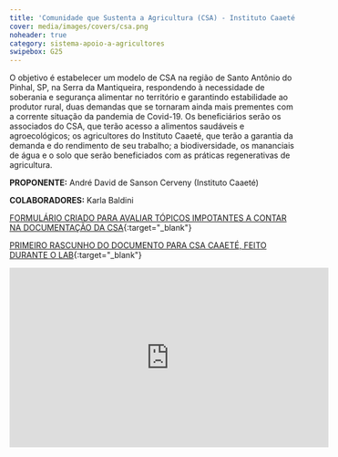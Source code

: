 ```yaml
---
title: 'Comunidade que Sustenta a Agricultura (CSA) - Instituto Caaeté' 
cover: media/images/covers/csa.png
noheader: true
category: sistema-apoio-a-agricultores
swipebox: G25
---
```

 
O objetivo é estabelecer um modelo de CSA  na região de Santo Antônio do Pinhal, SP, na Serra da Mantiqueira, respondendo à necessidade de soberania e segurança alimentar no território e garantindo estabilidade ao produtor rural, duas demandas que se tornaram ainda mais prementes com a corrente situação da pandemia de Covid-19.  Os beneficiários serão os associados do CSA, que terão acesso a alimentos saudáveis e agroecológicos; os agricultores do Instituto Caaeté, que terão a garantia da demanda e do rendimento de seu trabalho; a biodiversidade, os mananciais de água e o solo que serão beneficiados com as práticas regenerativas de agricultura. 
 
**PROPONENTE:**
André David de Sanson Cerveny (Instituto Caaeté)
  
**COLABORADORES:** 
Karla Baldini

[FORMULÁRIO CRIADO PARA AVALIAR TÓPICOS IMPOTANTES A CONTAR NA DOCUMENTAÇÃO DA CSA](https://docs.google.com/forms/d/e/1FAIpQLSfAx80jlbeS--jC71G4uZJJc76Zf-lAJ-4GSaGEtGyw2UG4KQ/viewform){:target="_blank"}

[PRIMEIRO RASCUNHO DO DOCUMENTO PARA CSA CAAETÉ, FEITO DURANTE O LAB](/media/docs/G25.pdf){:target="_blank"}



<div class="video-wrapper video-wrapper-16x9">
<iframe width="560" height="315" src="https://www.youtube.com/embed/eXbrwmKzV0c" frameborder="0" allow="accelerometer; autoplay; encrypted-media; gyroscope; picture-in-picture" allowfullscreen></iframe>
</div>

